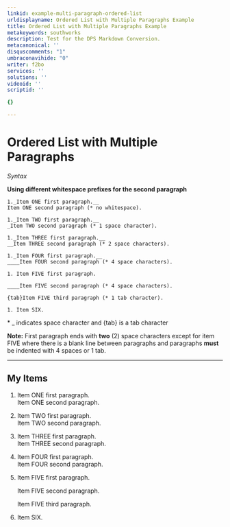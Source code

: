 ```yaml
---
linkid: example-multi-paragraph-ordered-list
urldisplayname: Ordered List with Multiple Paragraphs Example
title: Ordered List with Multiple Paragraphs Example
metakeywords: southworks
description: Test for the DPS Markdown Conversion.
metacanonical: ''
disquscomments: "1"
umbraconavihide: "0"
writer: f2bo
services: ''
solutions: ''
videoid: ''
scriptid: ''

{}

---
```

# Ordered List with Multiple Paragraphs
*Syntax*

**Using different whitespace prefixes for the second paragraph**

```
1._Item ONE first paragraph.__
Item ONE second paragraph (* no whitespace).

1._Item TWO first paragraph.__
_Item TWO second paragraph (* 1 space character).

1._Item THREE first paragraph.__
__Item THREE second paragraph (* 2 space characters).

1._Item FOUR first paragraph.__
____Item FOUR second paragraph (* 4 space characters).

1. Item FIVE first paragraph.

____Item FIVE second paragraph (* 4 space characters).

{tab}Item FIVE third paragraph (* 1 tab character).

1. Item SIX.
```

\* _ indicates space character and {tab} is a tab character

**Note:** First paragraph ends with **two** (2) space characters except for item FIVE where there is a blank line between paragraphs and paragraphs **must** be indented with 4 spaces or 1 tab.

<hr />

## My Items
1. Item ONE first paragraph.  
   Item ONE second paragraph.
2. Item TWO first paragraph.  
   Item TWO second paragraph.
3. Item THREE first paragraph.  
   Item THREE second paragraph.
4. Item FOUR first paragraph.  
    Item FOUR second paragraph.
5. Item FIVE first paragraph.
   
    Item FIVE second paragraph.
   
    Item FIVE third paragraph.
6. Item SIX.

